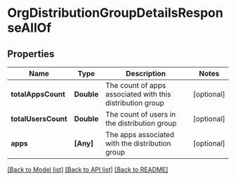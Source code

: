 # OrgDistributionGroupDetailsResponseAllOf

## Properties
Name | Type | Description | Notes
------------ | ------------- | ------------- | -------------
**totalAppsCount** | **Double** | The count of apps associated with this distribution group | [optional] 
**totalUsersCount** | **Double** | The count of users in the distribution group | [optional] 
**apps** | **[Any]** | The apps associated with the distribution group | [optional] 

[[Back to Model list]](../README.md#documentation-for-models) [[Back to API list]](../README.md#documentation-for-api-endpoints) [[Back to README]](../README.md)


